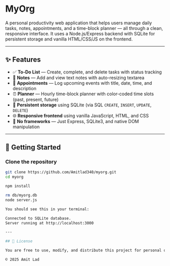 
# MyOrg

A personal productivity web application that helps users manage daily tasks, notes, appointments, and a time-block planner — all through a clean, responsive interface. It uses a Node.js/Express backend with SQLite for persistent storage and vanilla HTML/CSS/JS on the frontend.

---

## ✨ Features

- ✅ **To-Do List** — Create, complete, and delete tasks with status tracking
- 🧠 **Notes** — Add and view text notes with auto-resizing textarea
- 📅 **Appointments** — Log upcoming events with title, date, time, and description
- ⏰ **Planner** — Hourly time-block planner with color-coded time slots (past, present, future)
- 📌 **Persistent storage** using SQLite (via SQL `CREATE`, `INSERT`, `UPDATE`, `DELETE`)
- 🌐 **Responsive frontend** using vanilla JavaScript, HTML, and CSS
- 🧠 **No frameworks** — Just Express, SQLite3, and native DOM manipulation

---

## 🚀 Getting Started

### Clone the repository

```bash
git clone https://github.com/Amitlad340/myorg.git
cd myorg

npm install

rm db/myorg.db
node server.js

You should see this in your terminal: 

Connected to SQLite database.
Server running at http://localhost:3000

---

## 📄 License

You are free to use, modify, and distribute this project for personal or commercial use. Attribution is appreciated but not required.

© 2025 Amit Lad
